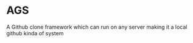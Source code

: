 # AGS
A Github clone framework which can run on any server making it a local github kinda of system
